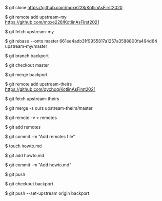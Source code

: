 $ git clone https://github.com/moxe228/KotlinAsFirst2020

$ git remote add upstream-my https://github.com/moxe228/KotlinAsFirst2021

$ git fetch upstream-my

$ git rebase --onto master 661ee4adb31f9955817a1257a3588800fa464d64 upstream-my/master

$ git branch backport

$ git checkout master

$ git merge backport

$ git remote add upstream-theirs https://github.com/qvchoq/KotlinAsFirst2021

$ git fetch upstream-theirs

$ git merge -s ours upstream-theirs/master

$ git remote -v > remotes

$ git add remotes

$ git commit -m "Add remotes file"

$ touch howto.md

$ git add howto.md

$ git commit -m "Add howto.md"

$ git push

$ git checkout backport

$ git push --set-upstream origin backport